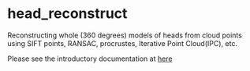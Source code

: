 # head_reconstruct
Reconstructing whole (360 degrees) models of heads from cloud points using SIFT points, RANSAC, procrustes, Iterative Point Cloud(IPC), etc.

Please see the introductory documentation at [here](./FILE3.pdf)

